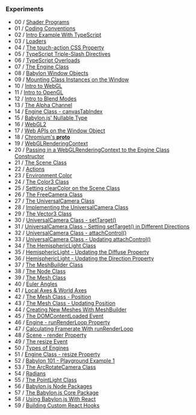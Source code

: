 ### Experiments
- 00 / [Shader Programs](https://github.com/rpivo/babylonjs-experiments/tree/master/00)
- 01 / [Coding Conventions](https://github.com/rpivo/babylonjs-experiments/tree/master/01)
- 02 / [Intro Example With TypeScript](https://github.com/rpivo/babylonjs-experiments/tree/master/02)
- 03 / [Loaders](https://github.com/rpivo/babylonjs-experiments/tree/master/03)
- 04 / [The touch-action CSS Property](https://github.com/rpivo/babylonjs-experiments/tree/master/04)
- 05 / [TypeScript Triple-Slash Directives](https://github.com/rpivo/babylonjs-experiments/tree/master/05)
- 06 / [TypeScript Overloads](https://github.com/rpivo/babylonjs-experiments/tree/master/06)
- 07 / [The Engine Class](https://github.com/rpivo/babylonjs-experiments/tree/master/07)
- 08 / [Babylon Window Objects](https://github.com/rpivo/babylonjs-experiments/tree/master/08)
- 09 / [Mounting Class Instances on the Window](https://github.com/rpivo/babylonjs-experiments/tree/master/09)
- 10 / [Intro to WebGL](https://github.com/rpivo/babylonjs-experiments/tree/master/10)
- 11 / [Intro to OpenGL](https://github.com/rpivo/babylonjs-experiments/tree/master/11)
- 12 / [Intro to Blend Modes](https://github.com/rpivo/babylonjs-experiments/tree/master/12)
- 13 / [The Alpha Channel](https://github.com/rpivo/babylonjs-experiments/tree/master/13)
- 14 / [Engine Class - canvasTabIndex](https://github.com/rpivo/babylonjs-experiments/tree/master/14)
- 15 / [Babylon.js' Nullable Type](https://github.com/rpivo/babylonjs-experiments/tree/master/15)
- 16 / [WebGL2](https://github.com/rpivo/babylonjs-experiments/tree/master/16)
- 17 / [Web APIs on the Window Object](https://github.com/rpivo/babylonjs-experiments/tree/master/17)
- 18 / [Chromium's __proto__](https://github.com/rpivo/babylonjs-experiments/tree/master/18)
- 19 / [WebGLRenderingContext](https://github.com/rpivo/babylonjs-experiments/tree/master/19)
- 20 / [Passing in a WebGLRenderingContext to the Engine Class Constructor](https://github.com/rpivo/babylonjs-experiments/tree/master/20)
- 21 / [The Scene Class](https://github.com/rpivo/babylonjs-experiments/tree/master/21)
- 22 / [Actions](https://github.com/rpivo/babylonjs-experiments/tree/master/22)
- 23 / [Environment Color](https://github.com/rpivo/babylonjs-experiments/tree/master/23)
- 24 / [The Color3 Class](https://github.com/rpivo/babylonjs-experiments/tree/master/24)
- 25 / [Setting clearColor on the Scene Class](https://github.com/rpivo/babylonjs-experiments/tree/master/25)
- 26 / [The FreeCamera Class](https://github.com/rpivo/babylonjs-experiments/tree/master/26)
- 27 / [The UniversalCamera Class](https://github.com/rpivo/babylonjs-experiments/tree/master/27)
- 28 / [Implementing the UniversalCamera Class](https://github.com/rpivo/babylonjs-experiments/tree/master/28)
- 29 / [The Vector3 Class](https://github.com/rpivo/babylonjs-experiments/tree/master/29)
- 30 / [UniversalCamera Class - setTarget()](https://github.com/rpivo/babylonjs-experiments/tree/master/30)
- 31 / [UniversalCamera Class - Setting setTarget() in Different Directions](https://github.com/rpivo/babylonjs-experiments/tree/master/31)
- 32 / [UniversalCamera Class - attachControl()](https://github.com/rpivo/babylonjs-experiments/tree/master/32)
- 33 / [UniversalCamera Class - Updating attachControl()](https://github.com/rpivo/babylonjs-experiments/tree/master/33)
- 34 / [The HemisphericLight Class](https://github.com/rpivo/babylonjs-experiments/tree/master/34)
- 35 / [HemisphericLight - Updating the Diffuse Property](https://github.com/rpivo/babylonjs-experiments/tree/master/35)
- 36 / [HemisphericLight - Updating the Direction Property](https://github.com/rpivo/babylonjs-experiments/tree/master/36)
- 37 / [The MeshBuilder Class](https://github.com/rpivo/babylonjs-experiments/tree/master/37)
- 38 / [The Node Class](https://github.com/rpivo/babylonjs-experiments/tree/master/38)
- 39 / [The Mesh Class](https://github.com/rpivo/babylonjs-experiments/tree/master/39)
- 40 / [Euler Angles](https://github.com/rpivo/babylonjs-experiments/tree/master/40)
- 41 / [Local Axes & World Axes](https://github.com/rpivo/babylonjs-experiments/tree/master/41)
- 42 / [The Mesh Class - Position](https://github.com/rpivo/babylonjs-experiments/tree/master/42)
- 43 / [The Mesh Class - Updating Position](https://github.com/rpivo/babylonjs-experiments/tree/master/43)
- 44 / [Creating New Meshes With MeshBuilder](https://github.com/rpivo/babylonjs-experiments/tree/master/44)
- 45 / [The DOMContentLoaded Event](https://github.com/rpivo/babylonjs-experiments/tree/master/45)
- 46 / [Engine - runRenderLoop Property](https://github.com/rpivo/babylonjs-experiments/tree/master/46)
- 47 / [Calculating Framerate With runRenderLoop](https://github.com/rpivo/babylonjs-experiments/tree/master/47)
- 48 / [Scene - render Property](https://github.com/rpivo/babylonjs-experiments/tree/master/48)
- 49 / [The resize Event](https://github.com/rpivo/babylonjs-experiments/tree/master/49)
- 50 / [Types of Engines](https://github.com/rpivo/babylonjs-experiments/tree/master/50)
- 51 / [Engine Class - resize Property](https://github.com/rpivo/babylonjs-experiments/tree/master/51)
- 52 / [Babylon 101 - Playground Example 1](https://github.com/rpivo/babylonjs-experiments/tree/master/52)
- 53 / [The ArcRotateCamera Class](https://github.com/rpivo/babylonjs-experiments/tree/master/53)
- 54 / [Radians](https://github.com/rpivo/babylonjs-experiments/tree/master/54)
- 55 / [The PointLight Class](https://github.com/rpivo/babylonjs-experiments/tree/master/55)
- 56 / [Babylon.js Node Packages](https://github.com/rpivo/babylonjs-experiments/tree/master/56)
- 57 / [The Babylon.js Core Package](https://github.com/rpivo/babylonjs-experiments/tree/master/57)
- 58 / [Using Babylon.js With React](https://github.com/rpivo/babylonjs-experiments/tree/master/58)
- 59 / [Building Custom React Hooks](https://github.com/rpivo/babylonjs-experiments/tree/master/59)